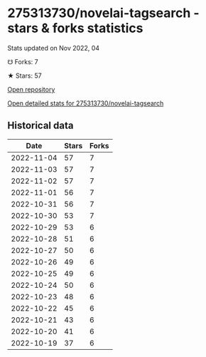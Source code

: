 # 275313730/novelai-tagsearch - stars & forks statistics

Stats updated on Nov 2022, 04

☋ Forks: 7

★ Stars: 57

[Open repository](https://github.com/275313730/novelai-tagsearch)

[Open detailed stats for 275313730/novelai-tagsearch](https://reviewgithub.com/rep/275313730/novelai-tagsearch)

## Historical data
| Date | Stars | Forks |
|------|-------|-------|
| 2022-11-04 | 57 | 7 | 
| 2022-11-03 | 57 | 7 | 
| 2022-11-02 | 57 | 7 | 
| 2022-11-01 | 56 | 7 | 
| 2022-10-31 | 56 | 7 | 
| 2022-10-30 | 53 | 7 | 
| 2022-10-29 | 53 | 6 | 
| 2022-10-28 | 51 | 6 | 
| 2022-10-27 | 50 | 6 | 
| 2022-10-26 | 49 | 6 | 
| 2022-10-25 | 49 | 6 | 
| 2022-10-24 | 50 | 6 | 
| 2022-10-23 | 48 | 6 | 
| 2022-10-22 | 45 | 6 | 
| 2022-10-21 | 43 | 6 | 
| 2022-10-20 | 41 | 6 | 
| 2022-10-19 | 37 | 6 | 

